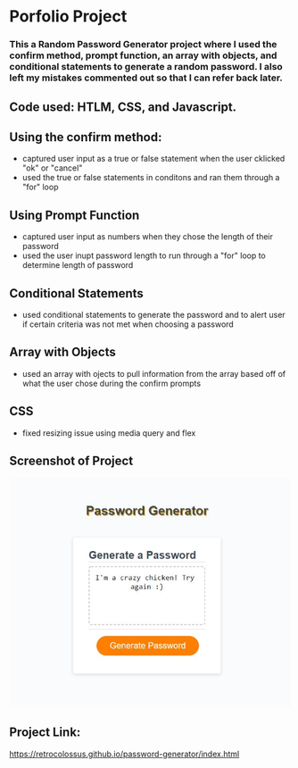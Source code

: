 # Porfolio Project

  ### This a Random Password Generator project where I used the confirm method, prompt function, an array with objects, and conditional statements to generate a random password.  I also left my mistakes commented out so that I can refer back later.

  ## Code used: HTLM, CSS, and Javascript.

  ## Using the confirm method:

   * captured user input as a true or false statement when the user cklicked "ok" or "cancel"
   * used the true or false statements in conditons and ran them through a "for" loop

  ## Using Prompt Function 

   * captured user input as numbers when they chose the length of their password
   * used the user inupt password length to run through a "for" loop to determine length of password
  

  ## Conditional Statements

   * used conditional statements to generate the password and to alert user if certain criteria was not met when choosing a password

  ## Array with Objects

   * used an array with ojects to pull information from the array based off of what the user chose during the confirm prompts

  ## CSS

  * fixed resizing issue using media query and flex
   

   ## Screenshot of Project
   ![screenshot of portfolio project](https://github.com/RetroColossus/password-generator/blob/main/assets/images/crazy.chicken.JPG)

   ## Project Link:

   <https://retrocolossus.github.io/password-generator/index.html>
